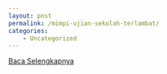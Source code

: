 ```yaml
---
layout: post
permalink: /mimpi-ujian-sekolah-terlambat/
categories:
    - Uncategorized
---
```


[Baca Selengkapnya](/02)